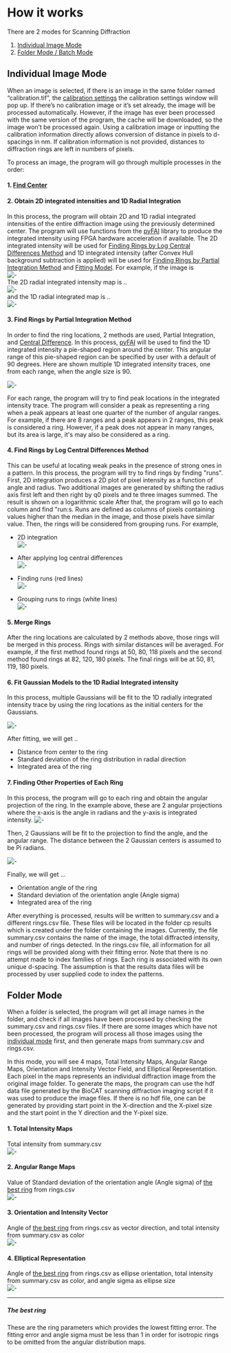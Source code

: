 # How it works

There are 2 modes for Scanning Diffraction
1. [Individual Image Mode](#individual-image-mode)
2. [Folder Mode / Batch Mode](#folder-mode)

## Individual Image Mode
When an image is selected, if there is an image in the same folder named “calibration.tif”, the [calibration settings](../Calibration-Settings.html) the calibration settings window will pop up. If there’s no calibration image or it’s set already, the image will be processed automatically. However, if the image has ever been processed with the same version of the program, the cache will be downloaded, so the image won’t be processed again. Using a  calibration image or inputting the calibration information directly allows conversion of distance in pixels to d-spacings in nm. If calibration information is not provided, distances to diffraction rings are left in numbers of pixels.

To process an image, the program will go through multiple processes in the order:
#### 1. [Find Center](../Image-Processing-Functions.html#finding-center)
#### 2. Obtain 2D integrated intensities  and 1D Radial Integration
In this process, the program will obtain 2D and 1D radial integrated intensities  of the entire diffraction image  using the previously determined center. The program will use functions from the [pyFAI](http://pyfai.readthedocs.io/en/latest/) library to produce the integrated intensity using FPGA hardware acceleration if available.  The 2D integrated intensity will be used for [Finding Rings by Log Central Differences Method](#4-find-rings-by-log-central-differences-method) and 1D integrated intensity (after Convex Hull background subtraction is applied) will be used for [Finding Rings by Partial Integration Method](#3-find-rings-by-partial-integration-method) and [Fitting Model](#6-fit-gaussian-models-to-1d-radial-integration). 
For example, if the image is<br/>
![-](../../images/CP/image.png)<br/>
The 2D radial integrated intensity map is ..<br/>
![-](../../images/CP/2d_int.png)<br/>
and the 1D radial integrated map is ..<br/>
![-](../../images/CP/1d_int.png)<br/>

#### 3. Find Rings by Partial Integration Method
In order to find the ring locations, 2 methods are used, Partial Integration, and [Central Difference](#3-find-rings-by-partial-integration-method). In this process, [pyFAI](http://pyfai.readthedocs.io/en/latest/) will be used to find the 1D integrated intensity a pie-shaped region around the center.   This angular range of this pie-shaped region can be specified by user with a  default of 90 degrees. Here are shown multiple 1D integrated intensity traces, one from each range, when the angle size is 90.

![-](../../images/CP/partial.png)

For each range, the program will try to find peak locations in the integrated intensity trace. The program will consider a peak as representing a ring when a peak appears at least one quarter of the number of angular ranges. For example, if there are 8 ranges and a peak appears in 2 ranges, this peak is considered a ring. However, if a peak does not appear in many ranges, but its area is large, it's may also be considered as a ring.

#### 4. Find Rings by Log Central Differences Method
This can be useful at locating weak peaks in the presence of strong ones in a pattern. In this process, the program will try to find rings by finding "runs". First, 2D integration produces a 2D plot of pixel intensity as a function of angle and radius. Two additional images are generated by shifting the radius axis first left and then right by q0 pixels and te three images summed.  The result is shown on a logarithmic scale  After that, the program will go to each column and find "run:s. Runs are defined as columns of pixels containing values higher than the median in the image, and those pixels have similar value. Then, the rings will be considered from grouping runs. For example,

* 2D integration<br/>
![-](../../images/CP/2d_int_th.png)

* After applying log central differences<br/>
![-](../../images/CP/m2_log.png)

* Finding runs (red lines)<br/>
![-](../../images/CP/m2_runs.png)

* Grouping runs to rings (white lines)<br/>
![-](../../images/CP/m2_rings.png)

#### 5. Merge Rings
After the ring locations are calculated by 2 methods above, those rings will be merged in this process. Rings with similar distances will be averaged. For example, if the first method found rings at 50, 80, 118 pixels and the second method found rings at 82, 120, 180 pixels. The final rings will be at 50, 81, 119, 180 pixels.

#### 6. Fit Gaussian Models to the 1D Radial Integrated intensity
In this process, multiple Gaussians will be fit to the 1D radially integrated intensity trace by using the ring locations as the initial centers for the Gaussians.

![-](../../images/CP/fit_peaks.png)

After fitting, we will get ..
* Distance from center to the ring
* Standard deviation of the ring distribution in radial direction
* Integrated area of the ring

#### 7. Finding Other Properties of Each Ring
In this process, the program will go to each ring and obtain the angular projection of the ring. In the example above, these are 2 angular projections where the x-axis is the angle in radians and the y-axis is integrated intensity. 
![-](../../images/CP/ang_proj.png)

Then, 2 Gaussians will be fit to the projection to find the angle, and the angular range. The distance between the 2 Gaussian centers is assumed to be Pi radians.

![-](../../images/CP/fit_rings.png)

Finally, we will get ... 
* Orientation angle of the ring 
* Standard deviation of the orientation angle (Angle sigma)
* Integrated area of the ring

After everything is processed, results will be written to summary.csv and a different rings.csv  file. These files will be located in the folder cp results which is created under the folder containing the images. Currently, the file summary.csv contains the name of the image, the total diffracted intensity, and number of rings detected. In the rings.csv file, all information for all rings will be provided along with their fitting error. Note that there is no attempt made to index families of rings. Each ring is associated with its own unique d-spacing. The assumption is that the results data files will be processed by user supplied code to index the patterns.

## Folder Mode

When a folder is selected, the program will get all image names in the folder, and check if all images have been processed by checking the summary.csv and rings.csv files. If there are some images which have not been processed, the program will process all those images using the [individual mode](#individual-image-mode) first, and then generate maps from summary.csv and rings.csv.

In this mode, you will see 4 maps, Total Intensity Maps, Angular Range Maps, Orientation and Intensity Vector Field, and Elliptical Representation. Each pixel in the maps represents an individual diffraction image from the original image folder. To generate the maps, the program can use the  hdf data file generated by the BioCAT scanning diffraction imaging  script if it was used to  produce the image files. If there is no hdf file, one can be generated by providing start point in the X-direction and the X-pixel size and the start point in the Y direction and the Y-pixel size.

#### 1. Total Intensity Maps
Total intensity from summary.csv<br/>
![-](../../images/CP/map_int.png)

#### 2. Angular Range Maps
Value of Standard deviation of the orientation angle (Angle sigma) of [the best ring](#the-best-ring) from rings.csv<br/>
![-](../../images/CP/map_ang.png)

#### 3. Orientation and Intensity Vector
Angle of [the best ring](#the-best-ring) from rings.csv as vector direction, and total intensity from summary.csv as color<br/>
![-](../../images/CP/map_vec.png)

#### 4. Elliptical Representation
Angle of [the best ring](#the-best-ring) from rings.csv as ellipse orientation, total intensity from summary.csv as color, and angle sigma as ellipse size<br/>
![-](../../images/CP/map_ellipse.png)


***

##### The best ring 
These are the  ring parameters which provides the lowest fitting error. The  fitting error and angle sigma must be less than 1 in order for isotropic rings to be omitted from the angular distribution maps.